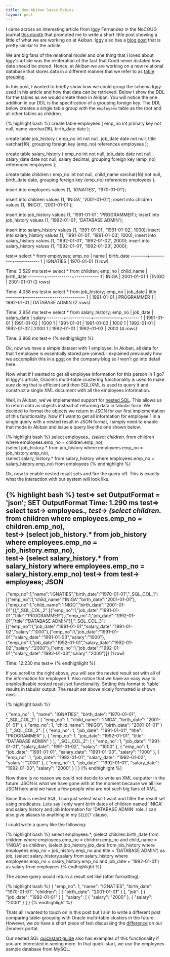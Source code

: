 ```yaml
--- 
title: How Akiban Saves Babies
layout: post
---
```


I came across an interesting article from Iggy Fernandez in the NoCOUG journal
[this month][nocoug_journal] that prompted me to write a short little post
showing a little of what we are working on at Akiban. Iggy also has a 
[blog post][iggy_post] that is pretty similar to the article.

We are big fans of the relational model and one thing that I loved about
Iggy's article was the re-iteration of the fact that Codd never dictated
how data should be stored. Hence, at Akiban we are working on a new relational
database that stores data in a different manner that we refer to as
[table grouping][table_grouping_link].

In this post, I wanted to briefly show how we could group the schema Iggy used
in his article and how that data can be retrieved. Below I show the DDL
for the tables as we would create them in Akiban. You will notice the one
addition in our DDL is the specification of a grouping foreign key. The DDL
below creates a single table group with the `employees` table as the root and
all other tables as children.

{% highlight bash %}
create table employees 
(
  emp_no int primary key not null,
  name varchar(16),
  birth_date date
);

create table job_history 
(
  emp_no int not null,
 job_date date not null,
 title varchar(16),
 grouping foreign key (emp_no) references employees
);

create table salary_history 
(
  emp_no int not null,
  job_date date not null,
  salary_date date not null,
  salary decimal,
  grouping foreign key (emp_no) references employees
);

create table children 
(
  emp_no int not null,
  child_name varchar(16) not null,
  birth_date date,
  grouping foreign key (emp_no) references employees
);

insert into employees values (1, 'IGNATIES', '1970-01-01');

insert into children values (1, 'INIGA', '2001-01-01');
insert into children values (1, 'INIGO', '2001-01-01');

insert into job_history values (1, '1991-01-01', 'PROGRAMMER');
insert into job_history values (1, '1992-01-01', 'DATABASE ADMIN');

insert into salary_history values (1, '1991-01-01', '1991-01-02', 1000);
insert into salary_history values (1, '1991-01-01', '1991-01-03', 1000);
insert into salary_history values (1, '1992-01-01', '1992-01-02', 2000);
insert into salary_history values (1, '1992-01-01', '1992-01-03', 2000);

test=> select * from employees;
 emp_no |   name   | birth_date 
--------+----------+------------
      1 | IGNATIES | 1970-01-01
(1 row)

Time: 3.529 ms
test=> select * from children;
 emp_no | child_name | birth_date 
--------+------------+------------
      1 | INIGA      | 2001-01-01
      1 | INIGO      | 2001-01-01
(2 rows)

Time: 4.058 ms
test=> select * from job_history;
 emp_no |  job_date  |     title      
--------+------------+----------------
      1 | 1991-01-01 | PROGRAMMER
      1 | 1992-01-01 | DATABASE ADMIN
(2 rows)

Time: 3.954 ms
test=> select * from salary_history;
 emp_no |  job_date  | salary_date | salary 
--------+------------+-------------+--------
      1 | 1991-01-01 | 1991-01-02  |   1000
      1 | 1991-01-01 | 1991-01-03  |   1000
      1 | 1992-01-01 | 1992-01-02  |   2000
      1 | 1992-01-01 | 1992-01-03  |   2000
(4 rows)

Time: 3.868 ms
test=>
{% endhighlight %}

Ok, now we have a simple dataset with 1 employee. In Akiban, all data for
that 1 employee is essentially stored pre-joined. I explained previously how
we accomplish this in a [post][hkey_post] on the company blog so I won't go
into detail here. 

Now what if I wanted to get all employee information for this person in 1 go?
In Iggy's article, Oracle's multi-table clustering functionality is used to make
sure doing that is efficient and then SQL/XML is used to query it and construct
a single XML document with all the employees information.

Well, in Akiban, we've implemented support for [nested SQL][nested_link]. This 
allows us to return data as objects instead of returning data in tabular form.
We decided to format the objects we return in JSON for our first implementation
of this functionality. Now if I want to get all information for employee 1 
in a single query with a nested result in JSON format, I simply need to enable
that mode in Akiban and issue a query like the one shown below.

{% highlight bash %}
select 
  employees.*,
  (select children.* from children where employees.emp_no = children.emp_no),                       
  (select job_history.* from job_history where employees.emp_no = job_history.emp_no),                
  (select salary_history.* from salary_history where employees.emp_no = salary_history.emp_no) 
from 
  employees
{% endhighlight %}

Ok, now to enable nested result sets and fire the query off. This is exactly
what the interaction with our system will look like.

{% highlight bash %}
test=> set OutputFormat = 'json';
SET OutputFormat
Time: 1.290 ms
test=> select 
test->   employees.*,
test->   (select children.* from children where employees.emp_no = children.emp_no),                       
test->   (select job_history.* from job_history where employees.emp_no = job_history.emp_no),                
test->   (select salary_history.* from salary_history where employees.emp_no = salary_history.emp_no) 
test-> from 
test->   employees;
                                                                                                                                                                                                                                                                                                                                         JSON                                                                                                                                                                                                                                                                                                                                          
---------------------------------------------------------------------------------------------------------------------------------------------------------------------------------------------------------------------------------------------------------------------------------------------------------------------------------------------------------------------------------------------------------------------------------------------------------------------------------------------------------------------------------------------------------------------------------------------------------------------------------------------------------------------------------------
 {"emp_no":1,"name":"IGNATIES","birth_date":"1970-01-01","_SQL_COL_1":[{"emp_no":1,"child_name":"INIGA","birth_date":"2001-01-01"},{"emp_no":1,"child_name":"INIGO","birth_date":"2001-01-01"}],"_SQL_COL_2":[{"emp_no":1,"job_date":"1991-01-01","title":"PROGRAMMER"},{"emp_no":1,"job_date":"1992-01-01","title":"DATABASE ADMIN"}],"_SQL_COL_3":[{"emp_no":1,"job_date":"1991-01-01","salary_date":"1991-01-02","salary":"1000"},{"emp_no":1,"job_date":"1991-01-01","salary_date":"1991-01-03","salary":"1000"},{"emp_no":1,"job_date":"1992-01-01","salary_date":"1992-01-02","salary":"2000"},{"emp_no":1,"job_date":"1992-01-01","salary_date":"1992-01-03","salary":"2000"}]}
(1 row)

Time: 12.230 ms
test=>
{% endhighlight %}

If you scroll to the right above, you will see the nested result set with all
of the information for employee 1. Also notice that we have an easy way to
enable/disable nested result set functionality. Setting this format to 'table'
results in tabular output. The result set above nicely formatted is shown next.

{% highlight bash %}

{
    "emp_no": 1,
    "name": "IGNATIES",
    "birth_date": "1970-01-01",
    "_SQL_COL_1": [
        {
            "emp_no": 1,
            "child_name": "INIGA",
            "birth_date": "2001-01-01"
        },
        {
            "emp_no": 1,
            "child_name": "INIGO",
            "birth_date": "2001-01-01"
        }
    ],
    "_SQL_COL_2": [
        {
            "emp_no": 1,
            "job_date": "1991-01-01",
            "title": "PROGRAMMER"
        },
        {
            "emp_no": 1,
            "job_date": "1992-01-01",
            "title": "DATABASE ADMIN"
        }
    ],
    "_SQL_COL_3": [
        {
            "emp_no": 1,
            "job_date": "1991-01-01",
            "salary_date": "1991-01-02",
            "salary": "1000"
        },
        {
            "emp_no": 1,
            "job_date": "1991-01-01",
            "salary_date": "1991-01-03",
            "salary": "1000"
        },
        {
            "emp_no": 1,
            "job_date": "1992-01-01",
            "salary_date": "1992-01-02",
            "salary": "2000"
        },
        {
            "emp_no": 1,
            "job_date": "1992-01-01",
            "salary_date": "1992-01-03",
            "salary": "2000"
        }
    ]
}
{% endhighlight %}

Now there is no reason we could not decide to write an XML outputter in the
future. JSON is what we have gone with at the moment because we all like JSON
here and we have a few people who are not such big fans of XML.

Since this is nested SQL, I can just select what I want and filter the result 
set using predicates. Lets say I only want birth dates of children named
'INIGA' and salary history and job information for 'DATABASE ADMIN' role.
I can also give aliases to anything in my `SELECT` clause. 

I could write a query like the following:

{% highlight bash %}
select 
  employees.*,
  (select children.birth_date from children where employees.emp_no = children.emp_no and child_name = 'INIGA') as children, 
  (select job_history.job_date from job_history where employees.emp_no = job_history.emp_no and title = 'DATABASE ADMIN') as job, 
  (select salary_history.salary from salary_history where employees.emp_no = salary_history.emp_no and job_date = '1992-01-01') as salary
from 
  employees
{% endhighlight %}

The above query would return a result set like (after formatting):
 
{% highlight bash %}
{
    "emp_no": 1,
    "name": "IGNATIES",
    "birth_date": "1970-01-01",
    "children": [
        {
            "birth_date": "2001-01-01"
        }
    ],
    "job": [
        {
            "job_date": "1992-01-01"
        }
    ],
    "salary": [
        {
            "salary": "2000"
        },
        {
            "salary": "2000"
        }
    ]
}
{% endhighlight %}

Thats all I wanted to touch on in this post but  I aim to write a different post 
comparing table-grouping with Oracle multi-table clusters in the future. 
However, we do have a short piece of text discussing the 
[difference][zendesk_article] on our Zendesk portal.

Our nested SQL [quickstart guide][nested_quick_start] also has examples of
this functionality if you are interested in seeing more. In that quick-start,
we use the employees sample database from MySQL.

[nocoug_journal]: http://www.nocoug.org/Journal/NoCOUG_Journal_201205.pdf
[iggy_post]: http://iggyfernandez.wordpress.com/2012/04/07/relational-joins-are-expensive-by-definition-not/
[zendesk_article]: http://akiban.zendesk.com/entries/20779441-how-does-table-grouping-compare-to-oracle-cluster-tables
[table_grouping_link]: http://www.akiban.com/table-grouping
[nested_quick_start]: http://www.akiban.com/ak-docs/nested.html
[hkey_post]: http://www.akiban.com/blog/2011/09/22/introducing-hkey
[nested_link]: http://www.cs.utexas.edu/ftp/techreports/tr85-19.pdf

